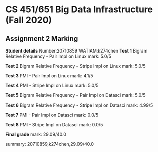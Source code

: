 # CS 451/651 Big Data Infrastructure (Fall 2020)
## Assignment 2 Marking

**Student details**
Number:20710859
WATIAM:k274chen
**Test 1**
Bigram Relative Frequency - Pair Impl on Linux
mark: 5.0/5

**Test 2**
Bigram Relative Frequency - Stripe Impl on Linux
mark: 5.0/5

**Test 3**
PMI - Pair Impl on Linux
mark: 4.1/5

**Test 4**
PMI - Stripe Impl on Linux
mark: 5.0/5

**Test 5**
Bigram Relative Frequency - Pair Impl on Datasci
mark: 5.0/5

**Test 6**
Bigram Relative Frequency - Stripe Impl on Datasci
mark: 4.99/5

**Test 7**
PMI - Pair Impl on Datasci
mark: 0.0/5

**Test 8**
PMI - Stripe Impl on Datasci
mark: 0.0/5

**Final grade**
mark: 29.09/40.0

summary: 20710859,k274chen,29.09/40.0